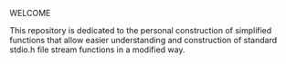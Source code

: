WELCOME

This repository is dedicated to the personal construction of simplified functions that allow easier understanding and construction of standard stdio.h file stream functions in a modified way.
